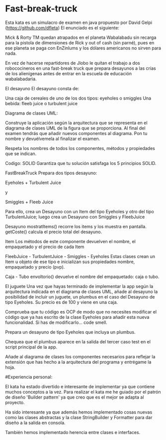 # Fast-break-truck

Esta kata es un simulacro de examen en java propuesto por David Gelpi (https://github.com/dfleta)
El enunciado es el siguiente:
 
Mick & Rorty TM quedan atrapados en el planeta Wabalabadu sin recarga para la pistola de dimensiones de Rick y out of cash (sin parné), pues en ese planeta se paga con EnZinIums y los dólares americanos no sirven para nada.

En vez de hacerse repartidores de Jlobo le quitan el trabajo a dos robococineros en una fast-break truck que prepara desayunos a las crías de los alienígenas antes de entrar en la escuela de educación wabalabadaria.
     
El desayuno
El desayuno consta de:
     
 Una caja de cereales de uno de los dos tipos: eyeholes o smiggles
 Una bebida: fleeb juice o turbulent juice

Diagrama de clases UML:

Construye la aplicación según la arquitectura que se representa en el diagrama de clases UML de la figura que se proporciona. Al final del examen tendrás que añadir nuevos componentes al diagrama. Pon tu nombre y devuélvemela al finalizar el examen.

Respeta los nombres de todos los componentes, métodos y propiedades que se indican.
   
Codigo:
SOLID
Garantiza que tu solución satisfaga los 5 principios SOLID.

FastBreakTruck
Prepara dos tipos desayuno:

Eyeholes + Turbulent Juice

y

Smiggles + Fleeb Juice

Para ello, crea un Desayuno con un Item del tipo Eyeholes y otro del tipo TurbulentJuice; luego crea un Desayuno con Smiggles y FleebJuice

Desayuno
mostratItems() recorre los items y los muestra en pantalla.
getCoste() calcula el precio total del desayuno.

Item
Los métodos de este componente devuelven el nombre, el empaquetado y el precio de cada Item

FleebJuice - TurbulentJuice - Smiggles - Eyeholes
Estas clases crean un Item u objeto de ese tipo e inicializan sus propiedades nombre, empaquetado y precio (pvp).

Caja - Tubo
envoltorio() devuelve el nombre del empaquetado: caja o tubo.

El juguete
Una vez que hayas terminado de implementar la app según la arquitectura indicada en el diagrama de clases UML, añade al desayuno la posibilidad de incluir un juguete, un plumbus en el caso del Desayuno de tipo Eyeholes. Su precio es de 100 y viene en una caja.

Comprueba que tu código es OCP de modo que no necesites modificar el código que ya has escrito de la clase Eyeholes para añadir esta nueva funcionalidad. Si has de modificarlo... code smell.

Prepara un desayuno de tipo Eyeholes que incluya un plumbus.

Chequea que el plumbus aparece en la salida del tercer caso test en el script principal de la app.

Añade al diagrama de clases los componentes necesarios para reflejar la extensión que has hecho a la arquitectura del programa y entrégame la hoja.   



#Experiencia personal:

El kata ha estado divertido e interesante de implementar ya que contiene muchos conceptos a la vez. Para realizar el kata me he guiado por el patrón de diseño 'Builder pattern' ya que creo que es el mejor se adapta al proyecto.

Ha sido interesante ya que además hemos implementado cosas nuevas como las clases abstractas y la clase StringBuilder y Formatter para dar diseño a la salida en consola.

También hemos implementado herencia entre clases e interfaces.

